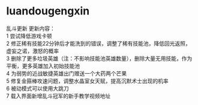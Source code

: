 # luandougengxin
乱斗更新
更新内容：  
1 尝试降低游戏卡顿   
2 修正稀有技能22分钟后才能洗到的错误，调整了稀有技能池，降低回光返照，虚妄之诺，激怒的概率  
3 删除了更多垃圾英雄（注：不影响技能池英雄数量），删除大量无用技能，作为平衡，更多英雄加入初始技能池  
4 为弱势的近战敏捷英雄出门赠送一个大药两个芒果  
5 修复金箍棒攻速问题，调整水晶室女天赋，提高沉默术士出现的机率  
6 被动模式可以使用大跳刀  
7 载入界面新增乱斗冠军的新手教学视频地址  
